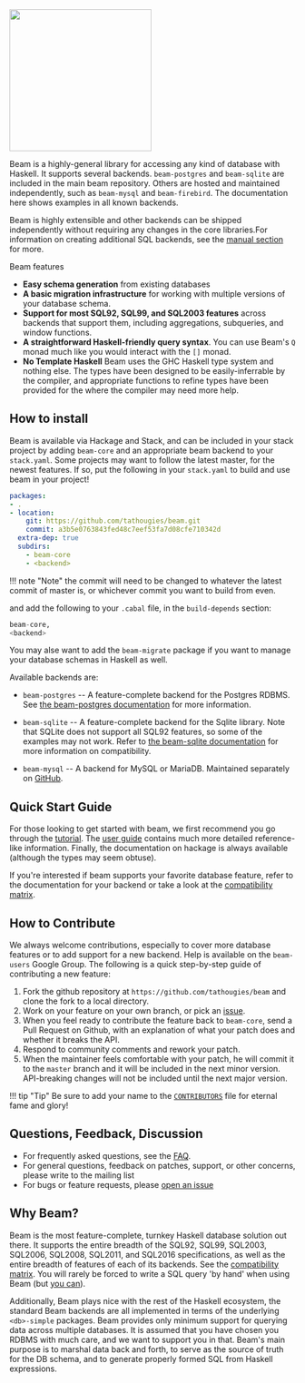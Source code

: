 <img src="img/logo.svg" width="250px"/>

Beam is a highly-general library for accessing any kind of database
with Haskell. It supports several backends. `beam-postgres` and
`beam-sqlite` are included in the main beam repository. Others are
hosted and maintained independently, such as `beam-mysql` and
`beam-firebird`. The documentation here shows examples in all known backends.

Beam is highly extensible and other backends can be shipped
independently without requiring any changes in the core libraries.For
information on creating additional SQL backends, see
the [manual section](user-guide/custom-backends.md) for more.

Beam features

* __Easy schema generation__ from existing databases
* __A basic migration infrastructure__ for working with multiple versions of your
  database schema.
* __Support for most SQL92, SQL99, and SQL2003 features__ across backends that
  support them, including aggregations, subqueries, and window functions.
* __A straightforward Haskell-friendly query syntax__. You can use Beam's `Q`
  monad much like you would interact with the `[]` monad.
* __No Template Haskell__ Beam uses the GHC Haskell type system and nothing else.
  The types have been designed to be easily-inferrable by the compiler, and
  appropriate functions to refine types have been provided for the where the
  compiler may need more help.

## How to install

Beam is available via Hackage and Stack, and can be included in your
stack project by adding `beam-core` and an appropriate beam backend to
your `stack.yaml`. Some projects may want to follow the latest master,
for the newest features. If so, put the following in your `stack.yaml`
to build and use beam in your project!

```yaml
packages:
- .
- location:
    git: https://github.com/tathougies/beam.git
    commit: a3b5e0763843fed48c7eef53fa7d08cfe710342d
  extra-dep: true
  subdirs:
    - beam-core
    - <backend>
```

!!! note "Note"
    the commit will need to be changed to whatever the latest commit of master is,
    or whichever commit you want to build from even.

and add the following to your `.cabal` file, in the `build-depends` section:

```haskell
beam-core,
<backend>
```

You may alse want to add the `beam-migrate` package if you want to
manage your database schemas in Haskell as well.

Available backends are:

* `beam-postgres` -- A feature-complete backend for the Postgres RDBMS.
  See [the beam-postgres documentation](user-guide/backends/beam-postgres.md)
  for more information.

* `beam-sqlite` -- A feature-complete backend for the Sqlite library.
  Note that SQLite does not support all SQL92 features, so some of the examples
  may not work. Refer
  to [the beam-sqlite documentation](user-guide/backends/beam-sqlite.md) for
  more information on compatibility.

* `beam-mysql` -- A backend for MySQL or MariaDB. Maintained
  separately on [GitHub](https://github.com/tathougies/beam-mysql).

## Quick Start Guide

For those looking to get started with beam, we first recommend you go through
the [tutorial](tutorials/tutorial1.md). The [user guide](user-guide/models.md)
contains much more detailed reference-like information. Finally, the
documentation on hackage is always available (although the types may seem
obtuse).

If you're interested if beam supports your favorite database feature, refer to
the documentation for your backend or take a look at
the [compatibility matrix](about/compatibility.md).


<!-- If you already have a database schema, you can use the `beam-migrate` command to -->
<!-- automatically generate appropriate Beam data definitions. -->

<!-- ```bash -->
<!-- beam-migrate --backend <backend-module> <backend-options> new <output-module-name> -->
<!-- ``` -->

<!-- For example, to generate a schema for the Postgres database `employees` at -->
<!-- `localhost:5000` with the user `beam`, run the following command. -->

<!-- ```bash -->
<!-- beam-migrate --backend Database.Beam.Postgres.Migrate --pgconnect postgres://beam@localhost:5000/employees new BeamTutorial.Schema -->
<!-- ``` -->

<!-- This will generate a -->

## How to Contribute

We always welcome contributions, especially to cover more database features or
to add support for a new backend. Help is available on the `beam-users` Google
Group. The following is a quick step-by-step guide of contributing a new feature:

1. Fork the github repository at `https://github.com/tathougies/beam`
   and clone the fork to a local directory.
2. Work on your feature on your own branch, or pick
   an [issue](https://github.com/tathougies/beam/issues).
3. When you feel ready to contribute the feature back to `beam-core`, send a
   Pull Request on Github, with an explanation of what your patch does and
   whether it breaks the API.
4. Respond to community comments and rework your patch.
5. When the maintainer feels comfortable with your patch, he will commit it to
   the `master` branch and it will be included in the next minor version.
   API-breaking changes will not be included until the next major version.
   
!!! tip "Tip"
    Be sure to add your name to
    the
    [`CONTRIBUTORS`](https://github.com/tathougies/beam/blob/master/CONTRIBUTORS) file
    for eternal fame and glory!

## Questions, Feedback, Discussion

* For frequently asked questions, see the [FAQ](about/faq.md).
* For general questions, feedback on patches, support, or other concerns, please
  write to the mailing list
* For bugs or feature requests,
  please [open an issue](https://github.com/tathougies/beam/issues)

## Why Beam?

Beam is the most feature-complete, turnkey Haskell database solution out there.
It supports the entire breadth of the SQL92, SQL99, SQL2003, SQL2006, SQL2008,
SQL2011, and SQL2016 specifications, as well as the entire breadth of features
of each of its backends. See the [compatibility matrix](about/compatibility.md).
You will rarely be forced to write a SQL query 'by hand' when using Beam
(but [you can](user-guide/extensibility.md)).

Additionally, Beam plays nice with the rest of the Haskell ecosystem, the
standard Beam backends are all implemented in terms of the underlying
`<db>-simple` packages. Beam provides only minimum support for querying data
across multiple databases. It is assumed that you have chosen you RDBMS with
much care, and we want to support you in that. Beam's main purpose is to marshal
data back and forth, to serve as the source of truth for the DB schema, and to
generate properly formed SQL from Haskell expressions.
